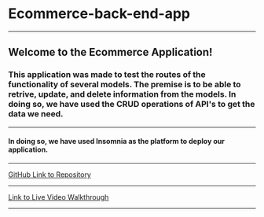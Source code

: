 # Ecommerce-back-end-app
----
## Welcome to the Ecommerce Application!

### This application was made to test the routes of the functionality of several models. The premise is to be able to retrive, update, and delete information from the models. In doing so, we have used the CRUD operations of API's to get the data we need.
---
#### In doing so, we have used Insomnia as the platform to deploy our application.
---
[GitHub Link to Repository](https://github.com/jadehuynh/ecommerce-back-end-app)

----
[Link to Live Video Walkthrough]()

---


